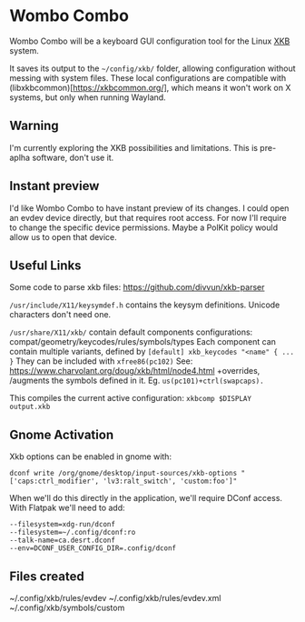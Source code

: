 # Wombo Combo

Wombo Combo will be a keyboard GUI configuration tool for the Linux
[XKB](https://www.x.org/wiki/XKB/) system.

It saves its output to the `~/config/xkb/` folder, allowing configuration
without messing with system files.
These local configurations are compatible with (libxkbcommon)[https://xkbcommon.org/],
which means it won't work on X systems, but only when running Wayland.

## Warning
I'm currently exploring the XKB possibilities and limitations. This is pre-aplha
software, don't use it.

## Instant preview

I'd like Wombo Combo to have instant preview of its changes.
I could open an evdev device directly, but that requires root access.
For now I'll require to change the specific device permissions.
Maybe a PolKit policy would allow us to open that device.

## Useful Links

Some code to parse xkb files:
https://github.com/divvun/xkb-parser

`/usr/include/X11/keysymdef.h` contains the keysym definitions.
Unicode characters don't need one.

`/usr/share/X11/xkb/` contain default components configurations:
compat/geometry/keycodes/rules/symbols/types
Each component can contain multiple variants, defined by
`[default] xkb_keycodes "<name" { ... }`
They can be included with `xfree86(pc102)`
See: https://www.charvolant.org/doug/xkb/html/node4.html
+overrides, /augments the symbols defined in it.
Eg. `us(pc101)+ctrl(swapcaps).`

This compiles the current active configuration: `xkbcomp $DISPLAY output.xkb`


## Gnome Activation

Xkb options can be enabled in gnome with:

```
dconf write /org/gnome/desktop/input-sources/xkb-options "['caps:ctrl_modifier', 'lv3:ralt_switch', 'custom:foo']"
```

When we'll do this directly in the application, we'll require DConf access.
With Flatpak we'll need to add:

```
--filesystem=xdg-run/dconf
--filesystem=~/.config/dconf:ro
--talk-name=ca.desrt.dconf
--env=DCONF_USER_CONFIG_DIR=.config/dconf
```

## Files created

~/.config/xkb/rules/evdev
~/.config/xkb/rules/evdev.xml
~/.config/xkb/symbols/custom
